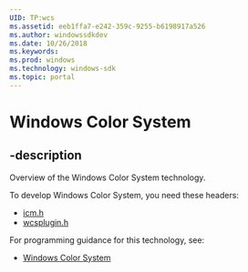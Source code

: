 ```yaml
---
UID: TP:wcs
ms.assetid: eeb1ffa7-e242-359c-9255-b6198917a526
ms.author: windowssdkdev
ms.date: 10/26/2018
ms.keywords: 
ms.prod: windows
ms.technology: windows-sdk
ms.topic: portal
---
```


# Windows Color System

## -description

Overview of the Windows Color System technology.

To develop Windows Color System, you need these headers:

 * [icm.h](../icm/index.md)
 * [wcsplugin.h](../wcsplugin/index.md)

For programming guidance for this technology, see:
* [Windows Color System](/windows/desktop/wcs)

